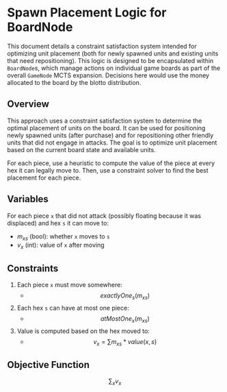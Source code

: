 # Spawn Placement Logic for BoardNode

This document details a constraint satisfaction system intended for optimizing unit placement (both for newly spawned units and existing units that need repositioning). This logic is designed to be encapsulated within `BoardNode`s, which manage actions on individual game boards as part of the overall `GameNode` MCTS expansion. Decisions here would use the money allocated to the board by the blotto distribution.

## Overview

This approach uses a constraint satisfaction system to determine the optimal placement of units on the board. It can be used for positioning newly spawned units (after purchase) and for repositioning other friendly units that did not engage in attacks. The goal is to optimize unit placement based on the current board state and available units.

For each piece, use a heuristic to compute the value of the piece at every hex it can legally move to. Then, use a constraint solver to find the best placement for each piece.

## Variables

For each piece `x` that did not attack (possibly floating because it was displaced) and hex `s` it can move to:
- $m_{xs}$ (bool): whether `x` moves to `s`
- $v_x$ (int): value of `x` after moving

## Constraints

1. Each piece `x` must move somewhere:
    - $$exactlyOne_s(m_{xs})$$
2. Each hex `s` can have at most one piece:
    - $$atMostOne_x(m_{xs})$$
3. Value is computed based on the hex moved to:
    - $$v_x = \sum m_{xs} * value(x, s)$$

## Objective Function
$$\sum_x v_x$$
